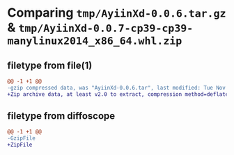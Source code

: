 # Comparing `tmp/AyiinXd-0.0.6.tar.gz` & `tmp/AyiinXd-0.0.7-cp39-cp39-manylinux2014_x86_64.whl.zip`

## filetype from file(1)

```diff
@@ -1 +1 @@
-gzip compressed data, was "AyiinXd-0.0.6.tar", last modified: Tue Nov  8 13:09:40 2022, max compression
+Zip archive data, at least v2.0 to extract, compression method=deflate
```

## filetype from diffoscope

```diff
@@ -1 +1 @@
-GzipFile
+ZipFile
```

